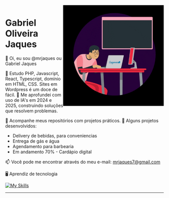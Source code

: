 <img src="giphy.gif" width="320px" align="right">

# Gabriel Oliveira Jaques
👋 Oi, eu sou @mrjaques ou Gabriel Jaques

💬 Estudo PHP, Javascript, React, Typescript, domínio em HTML, CSS. Sites em Wordpress é um doce de fácil.
💬 Me aprofundei com uso de IA's em 2024 e 2025, construindo soluções que resolvem problemas.

🔭 Acompanhe meus repositórios com projetos práticos.
💼 Alguns projetos desenvolvidos: 
 - Delivery de bebidas, para conveniencias
 - Entrega de gás e água
 - Agendamento para barbearia
 - Em andamento 70% - Cardápio digital

📫 Você pode me encontrar através do meu e-mail: mrjaques7@gmail.com

🖥 Aprendiz de tecnologia


[![My Skills](https://skillicons.dev/icons?i=js,html,css,wasm)](https://skillicons.dev)

---









